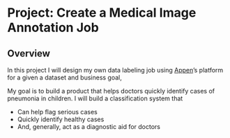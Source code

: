 #  Project: Create a Medical Image Annotation Job

## Overview

In this project I will design my own data labeling job using [Appen](https://appen.com/jobs/)’s platform for a given a dataset and business goal, 

My goal is to build a product that helps doctors quickly identify cases of pneumonia in children. I will build a classification system that

- Can help flag serious cases
- Quickly identify healthy cases
- And, generally, act as a diagnostic aid for doctors

